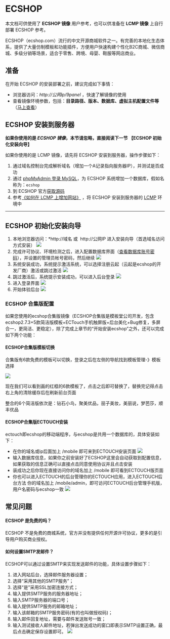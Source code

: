 # ECSHOP

本文档可供使用了 **ECSHOP 镜像** 用户参考，也可以供准备在 **LCMP 镜像** 上自行部署 ECSHOP 参考。

ECSHOP（ecshop.com）流行的中文开源商城软件之一。有完善的本地化生态体系，提供了大量仿制模板和功能插件，方便用户快速构建个性化B2C商城、微信商城、多级分销等场景，适合于零售、跨境、母婴、鞋服等网店商业。

## 准备

在开始 ECSHOP 的安装部署之前，建议完成如下事情：

* 浏览器访问：*http://公网ip/9panel* ，快速了解镜像的使用
* 查看镜像环境参数，包括：**目录路径、版本、数据库、虚拟主机配置文件等** （[马上查看](https://support.websoft9.com/docs/lcmp/zh/stack-components.html)）

## ECSHOP 安装到服务器

**如果你使用的是 *ECSHOP 镜像*，本节请忽略，直接阅读下一节 【ECSHOP 初始化安装向导】**

如果你使用的是 LCMP 镜像，请先将 ECSHOP 安装到服务器，操作步骤如下：

1. 通过域名控制台完成解析域名（增加一个A记录指向服务器IP），并测试是否成功
2. 通过 [phpMyAdmin 登录 MySQL](https://support.websoft9.com/docs/lcmp/zh/admin-mysql.html)，为 ECSHOP 系统增加一个数据库，假如名称为：`ecshop`
3. 到 ECSHOP 官方[获取源码](https://www.shopex.cn/products/ecshop)
4. 参考[《如何在 LCMP 上增加网站》](https://support.websoft9.com/docs/lcmp/zh/solution-deployment.html#安装第二个网站) ，将 ECSHOP 安装到服务器的 [LCMP](https://support.websoft9.com/docs/lcmp/zh/) 环境中

---

## ECSHOP 初始化安装向导

1.  本地浏览器访问：*http://域名 或  http://公网IP 进入安装向导（首选域名访问方式安装）
    ![](http://libs.websoft9.com/Websoft9/DocsPicture/zh/ecshop/ecshop-startinstall-websoft9.png)
2.  完成许可协议、环境检测之后，进入配置数据库界面（[查看数据库账号密码](https://support.websoft9.com/docs/lcmp/zh/stack-accounts.html)），并设置的管理员帐号密码，然后继续
    ![](http://libs.websoft9.com/Websoft9/DocsPicture/zh/ecshop/ecshop-dbconf-websoft9.png)
3.  系统安装成功，系统提示激活系统，可以选择注册云起（云起是ecshop的开发厂商）激活或跳过激活
    ![](http://libs.websoft9.com/Websoft9/DocsPicture/zh/ecshop/ecshop-active-websoft9.png)
4.  跳过激活后，系统提示安装成功，可以进入后台登录
    ![](http://libs.websoft9.com/Websoft9/DocsPicture/zh/ecshop/ecshop-filishins-websoft9.png)
5.  进入登录界面
    ![](http://libs.websoft9.com/Websoft9/DocsPicture/zh/ecshop/ecshop-login-websoft9.png)
6.  开始体验后台
    ![](http://libs.websoft9.com/Websoft9/DocsPicture/zh/ecshop/ecshop-backend-websoft9.png)

### ECSHOP 合集版配置

如果您使用的ecshop合集版镜像（ECSHOP合集版是模板堂公司开发，包含ecshop2.7.3+5款简洁版模板+ECTouch手机触屏版+后台美化+Bug修复，多屏合一，更简洁、更稳定），除了完成上章节的“开始安装ecshop”之外，还可以完成如下两个功能：

#### ECSHOP合集版模板切换

合集版有6款免费的模板可以切换，登录之后在左侧的导航找到模板管理-》模板选择

![](http://libs.websoft9.com/Websoft9/DocsPicture/zh/ecshop/ecshop-mb6-websoft9.png)

现在我们可以看到画的红框的6款模板了，点击之后即可替换了，替换完记得点击右上角的清除缓存后在刷新前台页面

整合的6个简洁版依次是：钻石小鸟，聚美优品，丽子美妆，美丽说，梦芭莎，顺丰优品 


#### ECSHOP合集版ECTOUCH安装

ectouch即ecshop的移动端程序，与ecshop是共用一个数据库的，具体安装如下：

*   在你的域名或ip后面加上 /mobile 即可来到ECTOUCH安装页面
    ![](http://libs.websoft9.com/Websoft9/DocsPicture/zh/ecshop/ecshop-ectouchinstall-websoft9.png)
*   输入数据库信息，如果你之前安装好了ECSHOP这里会自动获取到配置信息，如果获取的信息正确可以直接点击同意使用协议并且点击安装
*   装成功之后你现在直接访问你的域名加上 /mobile 即可看到ECTOUCH版页面
*   你也可以进入ECTOUCH的后台管理你的ECTOUCH应用，进入ECTOUCH后台方法 你的域名加上 /mobile/admin，即可访问ECTOUCH后台管理手机版，用户名密码与ecshop一致
    ![](http://libs.websoft9.com/Websoft9/DocsPicture/zh/ecshop/ecshop-ectouch-websoft9.png)

## 常见问题

#### ECSHOP 是免费的吗？

ECSHOP 不是免费的商城系统，官方并没有提供任何开源许可协议，更多的是引导用户购买商业授权。


#### 如何设置SMTP发邮件？

ECSHOP可以通过设置SMTP来实现发送邮件的功能，具体设置步骤如下：
1. 进入网站后台，选择邮件服务器设置；  
2. 选择“采用其他的SMTP服务”；  
3. 选择“是”采用SSL加密连接方式；  
4. 输入提供SMTP服务的服务器地址；  
5. 输入SMTP服务器的端口号；  
6. 输入提供SMTP服务的邮箱地址；  
7. 输入该邮箱的SMTP服务密码(有的也叫做授权码)；  
8. 输入邮件回复地址，需要与邮件发送账号一致；  
9. 输入测试接收人邮件地址，若弹出发送成功的窗口即表示SMTP设置正确，最后点击确定保存设置即可。
   ![](http://libs.websoft9.com/Websoft9/DocsPicture/zh/ecshop/ecshop-smtp-websoft9.png)